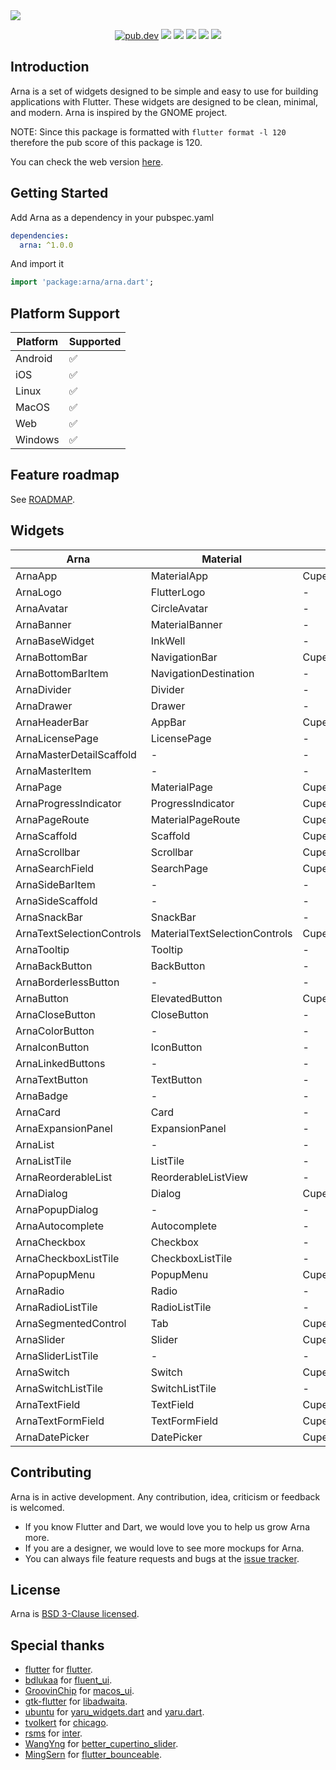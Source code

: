 <img src="https://user-images.githubusercontent.com/16052180/169879175-298844aa-b75e-45b1-9006-1efb5d00baa9.png">

<p align="center">
  <a href="https://pub.dartlang.org/packages/arna"><img src="https://img.shields.io/pub/v/arna.svg" alt="pub.dev"></a>
  <a href="https://github.com/MahanRahmati/"><img src="https://img.shields.io/badge/Maintainer-MahanRahmati-informational"></a>
  <a href="https://github.com/leanflutter/awesome-flutter-desktop"> <img src="https://img.shields.io/badge/Awesome-Flutter%20Desktop-blue.svg" /></a>
  <a href="https://github.com/MahanRahmati/Arna/actions/workflows/pana_analysis.yml"><img src="https://github.com/MahanRahmati/Arna/actions/workflows/pana_analysis.yml/badge.svg"></a>
  <a href="https://github.com/MahanRahmati/Arna/actions/workflows/flutter_analysis.yml"><img src="https://github.com/MahanRahmati/Arna/actions/workflows/flutter_analysis.yml/badge.svg"></a>
  <img src="https://img.shields.io/github/license/MahanRahmati/arna">
</p>

## Introduction

Arna is a set of widgets designed to be simple and easy to use for building applications with Flutter. These widgets are designed to be clean, minimal, and modern. Arna is inspired by the GNOME project.

NOTE: Since this package is formatted with `flutter format -l 120` therefore the pub score of this package is 120.

You can check the web version [here](https://mahanrahmati.github.io/arna_demo/).

## Getting Started

Add Arna as a dependency in your pubspec.yaml

```yaml
dependencies:
  arna: ^1.0.0
```

And import it

```dart
import 'package:arna/arna.dart';
```

## Platform Support

| Platform | Supported |
| -------- | --------- |
| Android  | ✅        |
| iOS      | ✅        |
| Linux    | ✅        |
| MacOS    | ✅        |
| Web      | ✅        |
| Windows  | ✅        |

## Feature roadmap

See [ROADMAP](./ROADMAP.md).

## Widgets

| Arna                      | Material                      | Cupertino                             |
| ------------------------- | ----------------------------- | ------------------------------------- |
| ArnaApp                   | MaterialApp                   | CupertinoApp                          |
| ArnaLogo                  | FlutterLogo                   | -                                     |
| ArnaAvatar                | CircleAvatar                  | -                                     |
| ArnaBanner                | MaterialBanner                | -                                     |
| ArnaBaseWidget            | InkWell                       | -                                     |
| ArnaBottomBar             | NavigationBar                 | CupertinoTabBar                       |
| ArnaBottomBarItem         | NavigationDestination         | -                                     |
| ArnaDivider               | Divider                       | -                                     |
| ArnaDrawer                | Drawer                        | -                                     |
| ArnaHeaderBar             | AppBar                        | CupertinoNavigationBar                |
| ArnaLicensePage           | LicensePage                   | -                                     |
| ArnaMasterDetailScaffold  | -                             | -                                     |
| ArnaMasterItem            | -                             | -                                     |
| ArnaPage                  | MaterialPage                  | CupertinoPage                         |
| ArnaProgressIndicator     | ProgressIndicator             | CupertinoActivityIndicator            |
| ArnaPageRoute             | MaterialPageRoute             | CupertinoPageRoute                    |
| ArnaScaffold              | Scaffold                      | CupertinoPageScaffold                 |
| ArnaScrollbar             | Scrollbar                     | CupertinoScrollbar                    |
| ArnaSearchField           | SearchPage                    | CupertinoSearchTextField              |
| ArnaSideBarItem           | -                             | -                                     |
| ArnaSideScaffold          | -                             | -                                     |
| ArnaSnackBar              | SnackBar                      | -                                     |
| ArnaTextSelectionControls | MaterialTextSelectionControls | CupertinoDesktopTextSelectionControls |
| ArnaTooltip               | Tooltip                       | -                                     |
| ArnaBackButton            | BackButton                    | -                                     |
| ArnaBorderlessButton      | -                             | -                                     |
| ArnaButton                | ElevatedButton                | CupertinoButton                       |
| ArnaCloseButton           | CloseButton                   | -                                     |
| ArnaColorButton           | -                             | -                                     |
| ArnaIconButton            | IconButton                    | -                                     |
| ArnaLinkedButtons         | -                             | -                                     |
| ArnaTextButton            | TextButton                    | -                                     |
| ArnaBadge                 | -                             | -                                     |
| ArnaCard                  | Card                          | -                                     |
| ArnaExpansionPanel        | ExpansionPanel                | -                                     |
| ArnaList                  | -                             | -                                     |
| ArnaListTile              | ListTile                      | -                                     |
| ArnaReorderableList       | ReorderableListView           | -                                     |
| ArnaDialog                | Dialog                        | CupertinoAlertDialog                  |
| ArnaPopupDialog           | -                             | -                                     |
| ArnaAutocomplete          | Autocomplete                  | -                                     |
| ArnaCheckbox              | Checkbox                      | -                                     |
| ArnaCheckboxListTile      | CheckboxListTile              | -                                     |
| ArnaPopupMenu             | PopupMenu                     | CupertinoContextMenu                  |
| ArnaRadio                 | Radio                         | -                                     |
| ArnaRadioListTile         | RadioListTile                 | -                                     |
| ArnaSegmentedControl      | Tab                           | CupertinoSegmentedControl             |
| ArnaSlider                | Slider                        | CupertinoSlider                       |
| ArnaSliderListTile        | -                             | -                                     |
| ArnaSwitch                | Switch                        | CupertinoSwitch                       |
| ArnaSwitchListTile        | SwitchListTile                | -                                     |
| ArnaTextField             | TextField                     | CupertinoTextField                    |
| ArnaTextFormField         | TextFormField                 | CupertinoTextFormFieldRow             |
| ArnaDatePicker            | DatePicker                    | CupertinoDatePicker                   |

## Contributing

Arna is in active development. Any contribution, idea, criticism or feedback is welcomed.

- If you know Flutter and Dart, we would love you to help us grow Arna more.
- If you are a designer, we would love to see more mockups for Arna.
- You can always file feature requests and bugs at the [issue tracker](https://github.com/MahanRahmati/Arna/issues).

## License

Arna is [BSD 3-Clause licensed](./LICENSE).

## Special thanks

- [flutter](https://github.com/flutter/) for [flutter](https://github.com/flutter/flutter/).
- [bdlukaa](https://github.com/bdlukaa) for [fluent_ui](https://github.com/bdlukaa/fluent_ui).
- [GroovinChip](https://github.com/GroovinChip) for [macos_ui](https://github.com/GroovinChip/macos_ui).
- [gtk-flutter](https://github.com/gtk-flutter) for [libadwaita](https://github.com/gtk-flutter/libadwaita).
- [ubuntu](https://github.com/ubuntu) for [yaru_widgets.dart](https://github.com/ubuntu/yaru_widgets.dart) and [yaru.dart](https://github.com/ubuntu/yaru.dart).
- [tvolkert](https://github.com/tvolkert) for [chicago](https://github.com/tvolkert/chicago).
- [rsms](https://github.com/rsms) for [inter](https://github.com/rsms/inter).
- [WangYng](https://github.com/WangYng) for [better_cupertino_slider](https://github.com/WangYng/better_cupertino_slider).
- [MingSern](https://github.com/MingSern) for [flutter_bounceable](https://github.com/MingSern/flutter_bounceable).
